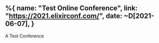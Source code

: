 %{
  name: "Test Online Conference",
  link: "https://2021.elixirconf.com/",
  date:  ~D[2021-06-07],
}
---
A Test Conference